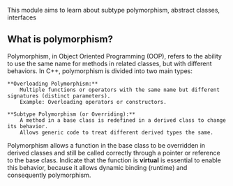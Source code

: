 This module aims to learn about subtype polymorphism, abstract classes, interfaces

## What is polymorphism?

Polymorphism, in Object Oriented Programming (OOP), refers to the ability to use the same name for methods in related classes, but with different behaviors. In C++, polymorphism is divided into two main types:

    **Overloading Polymorphism:**
        Multiple functions or operators with the same name but different signatures (distinct parameters).
        Example: Overloading operators or constructors.

    **Subtype Polymorphism (or Overriding):**
        A method in a base class is redefined in a derived class to change its behavior.
        Allows generic code to treat different derived types the same.
        
Polymorphism allows a function in the base class to be overridden in derived classes and still be called correctly through a pointer or reference to the base class. Indicate that the function is **virtual** is essential to enable this behavior, because it allows dynamic binding (runtime) and consequently polymorphism.
